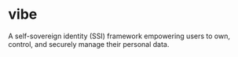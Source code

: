 # vibe
A self-sovereign identity (SSI) framework empowering users to own, control, and securely manage their personal data.
